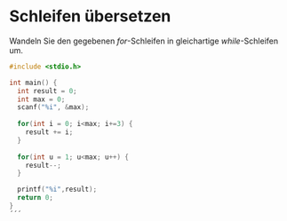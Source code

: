 # Schleifen übersetzen

Wandeln Sie den gegebenen *for*-Schleifen in gleichartige *while*-Schleifen um.

```cpp
#include <stdio.h>

int main() {
  int result = 0;
  int max = 0;
  scanf("%i", &max);
  
  for(int i = 0; i<max; i+=3) {
    result += i;
  }
  
  for(int u = 1; u<max; u++) {
    result--;
  }

  printf("%i",result);
  return 0;
}
´´´